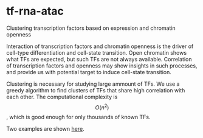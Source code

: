 # tf-rna-atac
Clustering transcription factors based on expression and chromatin openness

Interaction of transcription factors and chromatin openness is the driver of cell-type differentiation and cell-state transition. Open chromatin shows what TFs are expected, but such TFs are not always available. Correlation of transcription factors and openness may show insights in such processes, and provide us with potential target to induce cell-state transition.

Clustering is necessary for studying large ammount of TFs. We use a greedy algorithm to find clusters of TFs that share high correlation with each other. The computational complexity is $$O(n^2)$$, which is good enough for only thousands of known TFs.

Two examples are shown [here](https://kchen-lab.github.io/tf-rna-atac/notebooks/clustering.nb.html).
